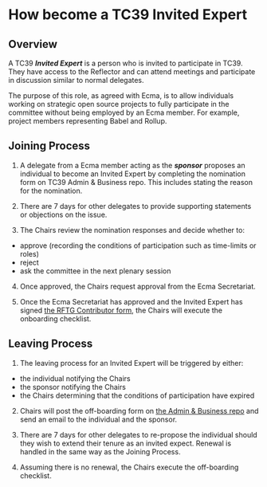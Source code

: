 # How become a TC39 Invited Expert

## Overview

A TC39 ***Invited Expert*** is a person who is invited to participate in TC39.  They have access to the Reflector and can attend meetings and participate in discussion similar to normal delegates.

The purpose of this role, as agreed with Ecma, is to allow individuals working on strategic open source projects to fully participate in the committee without being employed by an Ecma member.  For example, project members representing Babel and Rollup.

## Joining Process

1. A delegate from a Ecma member acting as the ***sponsor*** proposes an individual to become an Invited Expert by completing the nomination form on TC39 Admin & Business repo.  This includes stating the reason for the nomination.

2. There are 7 days for other delegates to provide supporting statements or objections on the issue.

3. The Chairs review the nomination responses and decide whether to:
- approve (recording the conditions of participation such as time-limits or roles)
- reject
- ask the committee in the next plenary session

4. Once approved, the Chairs request approval from the Ecma Secretariat.

5. Once the Ecma Secretariat has approved and the Invited Expert has signed [the RFTG Contributor form](https://tc39.es/agreements/contributor/), the Chairs will execute the onboarding checklist.

## Leaving Process

1. The leaving process for an Invited Expert will be triggered by either:
- the individual notifying the Chairs
- the sponsor notifying the Chairs
- the Chairs determining that the conditions of participation have expired

2. Chairs will post the off-boarding form on [the Admin & Business repo](https://github.com/tc39/Admin-and-Business/issues) and send an email to the individual and the sponsor.

3. There are 7 days for other delegates to re-propose the individual should they wish to extend their tenure as an invited expect.  Renewal is handled in the same way as the Joining Process.

4. Assuming there is no renewal, the Chairs execute the off-boarding checklist.

